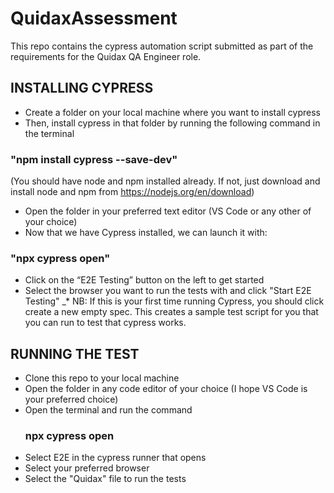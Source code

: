 # QuidaxAssessment
This repo contains the cypress automation script submitted as part of the requirements for the Quidax QA Engineer role.

## INSTALLING CYPRESS
- Create a folder on your local machine where you want to install cypress
- Then, install cypress in that folder by running the following command in the terminal
### "npm install cypress --save-dev"
(You should have node and npm installed already. If not, just download and install node and npm from https://nodejs.org/en/download)
- Open the folder in your preferred text editor (VS Code or any other of your choice)
- Now that we have Cypress installed, we can launch it with:
 ### "npx cypress open"
- Click on the “E2E Testing” button on the left to get started
- Select the browser you want to run the tests with and click "Start E2E Testing"
_* NB: If this is your first time running Cypress, you should click create a new empty spec. This creates a sample test script for you that you can run to test that cypress works.

## RUNNING THE TEST
- Clone this repo to your local machine
- Open the folder in any code editor of your choice (I hope VS Code is your preferred choice)
- Open the terminal and run the command
  ### npx cypress open
- Select E2E in the cypress runner that opens
- Select your preferred browser
- Select the "Quidax" file to run the tests
